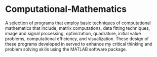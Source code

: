 # Computational-Mathematics
A selection of programs that employ basic techniques of computational mathematics that include; matrix computations, data fitting techniques, image and signal processing, optimization, quadrature, initial value problems, computational efficiency, and visualization. These design of these programs developed in served to enhance my critical thinking and problem solving skills using the MATLAB software package.
